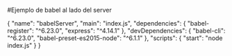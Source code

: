 #Ejemplo de babel al lado del server

{
  "name": "babelServer",
  "main": "index.js",
  "dependencies": {
    "babel-register": "^6.23.0",
    "express": "^4.14.1"
  },
  "devDependencies": {
    "babel-cli": "^6.23.0",
    "babel-preset-es2015-node": "^6.1.1"
  },
  "scripts": {
    "start": "node index.js"
  }
}
